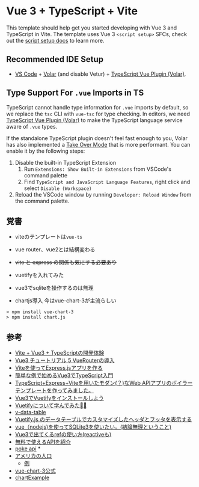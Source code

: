 # Vue 3 + TypeScript + Vite

This template should help get you started developing with Vue 3 and TypeScript in Vite. The template uses Vue 3 `<script setup>` SFCs, check out the [script setup docs](https://v3.vuejs.org/api/sfc-script-setup.html#sfc-script-setup) to learn more.

## Recommended IDE Setup

- [VS Code](https://code.visualstudio.com/) + [Volar](https://marketplace.visualstudio.com/items?itemName=Vue.volar) (and disable Vetur) + [TypeScript Vue Plugin (Volar)](https://marketplace.visualstudio.com/items?itemName=Vue.vscode-typescript-vue-plugin).

## Type Support For `.vue` Imports in TS

TypeScript cannot handle type information for `.vue` imports by default, so we replace the `tsc` CLI with `vue-tsc` for type checking. In editors, we need [TypeScript Vue Plugin (Volar)](https://marketplace.visualstudio.com/items?itemName=Vue.vscode-typescript-vue-plugin) to make the TypeScript language service aware of `.vue` types.

If the standalone TypeScript plugin doesn't feel fast enough to you, Volar has also implemented a [Take Over Mode](https://github.com/johnsoncodehk/volar/discussions/471#discussioncomment-1361669) that is more performant. You can enable it by the following steps:

1. Disable the built-in TypeScript Extension
   1. Run `Extensions: Show Built-in Extensions` from VSCode's command palette
   2. Find `TypeScript and JavaScript Language Features`, right click and select `Disable (Workspace)`
2. Reload the VSCode window by running `Developer: Reload Window` from the command palette.


## 覚書

* viteのテンプレートは``vue-ts``
* vue router、vue2とは結構変わる
* ~~vite と express の関係も気にする必要あり~~
* vuetifyを入れてみた
* vue3でsqliteを操作するのは無理

* chartjs導入 今はvue-chart-3が主流らしい
```
> npm install vue-chart-3
> npm install chart.js
```

## 参考

* [Vite + Vue3 + TypeScriptの開発体験](https://zenn.dev/hctaw_srp/articles/5f2e2a6470d2ec)
* [Vue3 チュートリアル 5 VueRouterの導入](https://qiita.com/TakahiRoyte/items/231aa3ac3aacbe25ebeb)
* [Viteを使ってExpress.jsアプリを作る](https://scrapbox.io/dojineko/Vite%E3%82%92%E4%BD%BF%E3%81%A3%E3%81%A6Express.js%E3%82%A2%E3%83%97%E3%83%AA%E3%82%92%E4%BD%9C%E3%82%8B)
* [簡単な例で始めるVue3でTypeScript入門](https://reffect.co.jp/vue/vue3-typescript/)
* [TypeScript+Express+Viteを用いたモダン(？)なWeb APIアプリのボイラーテンプレートを作ってみました。](https://www.neko3cs.net/entry/express-ts-with-vite-template)
* [Vue3でVuetifyをインストールしよう](https://asameshicode.com/vue3-vuetify/)
* [Vuetifyについて学んでみた🧑‍🎨](https://zenn.dev/joo_hashi/articles/50c77b03d195de)
* [v-data-table](https://github.com/vuetifyjs/vuetify/blob/master/packages/docs/src/examples/v-data-table/usage.vue)
* [Vuetify.js のデータテーブルでカスタマイズしたヘッダとフッタを表示する](https://www.paveway.info/entry/2021/02/15/070602)
* [vue（nodejs)を使ってSQLite3を使いたい。(結論無理ということ)](https://teratail.com/questions/347072)
* [Vue3で出てくるrefの使い方(reactiveも)](https://blog.amayz.co.jp/?p=1263)
* [無料で使えるAPIを紹介](https://asameshicode.com/free-api/)
* [poke api](https://pokeapi.co/)
  * 
* [アメリカの人口](https://datausa.io/about/api/)
  * [例](https://datausa.io/api/data?drilldowns=Nation&measures=Population)
* [vue-chart-3公式](https://vue-chart-3.netlify.app/guide/#introduction)
* [chartExample](https://codesandbox.io/examples/package/vue-chart-3)
